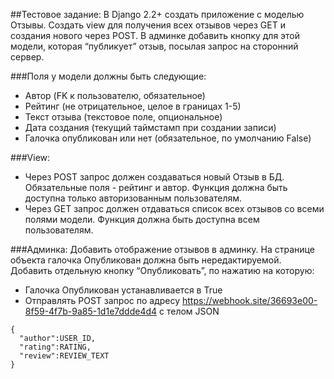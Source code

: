 ##Тестовое задание:
В Django 2.2+ создать приложение с моделью Отзывы. Создать view для получения всех отзывов через GET и создания нового 
через POST. В админке добавить кнопку для этой модели, которая “публикует” отзыв, посылая запрос на сторонний сервер.

###Поля у модели должны быть следующие:
- Автор (FK к пользователю, обязательное)
- Рейтинг (не отрицательное, целое в границах 1-5)
- Текст отзыва (текстовое поле, опциональное)
- Дата создания (текущий таймстамп при создании записи)
- Галочка опубликован или нет (обязательное, по умолчанию False)

###View:
- Через POST запрос должен создаваться новый Отзыв в БД. Обязательные поля - рейтинг и автор. Функция должна быть 
доступна только авторизованным пользователям.
- Через GET запрос должен отдаваться список всех отзывов со всеми полями модели. Функция должна быть доступна всем 
пользователям.

###Админка:
Добавить отображение отзывов в админку. На странице объекта галочка Опубликован должна быть нередактируемой. Добавить 
отдельную кнопку “Опубликовать”, по нажатию на которую:
- Галочка Опубликован устанавливается в True
- Отправлять POST запрос по адресу https://webhook.site/36693e00-8f59-4f7b-9a85-1d1e7ddde4d4 с телом JSON 
```
{
  "author":USER_ID, 
  "rating":RATING, 
  "review":REVIEW_TEXT
}
```